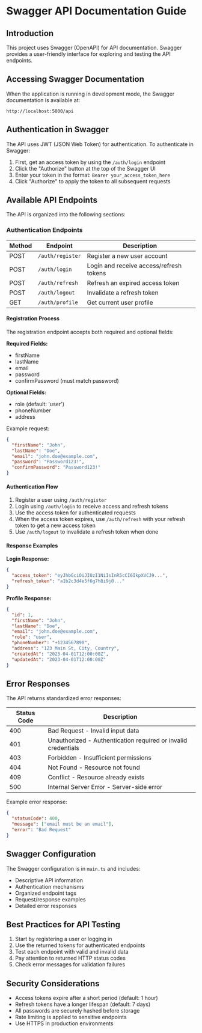 # Swagger API Documentation Guide

## Introduction

This project uses Swagger (OpenAPI) for API documentation. Swagger provides a user-friendly interface for exploring and testing the API endpoints.

## Accessing Swagger Documentation

When the application is running in development mode, the Swagger documentation is available at:

```
http://localhost:5000/api
```

## Authentication in Swagger

The API uses JWT (JSON Web Token) for authentication. To authenticate in Swagger:

1. First, get an access token by using the `/auth/login` endpoint
2. Click the "Authorize" button at the top of the Swagger UI 
3. Enter your token in the format: `Bearer your_access_token_here`
4. Click "Authorize" to apply the token to all subsequent requests

## Available API Endpoints

The API is organized into the following sections:

### Authentication Endpoints

| Method | Endpoint | Description |
|--------|----------|-------------|
| POST | `/auth/register` | Register a new user account |
| POST | `/auth/login` | Login and receive access/refresh tokens |
| POST | `/auth/refresh` | Refresh an expired access token |
| POST | `/auth/logout` | Invalidate a refresh token |
| GET | `/auth/profile` | Get current user profile |

#### Registration Process

The registration endpoint accepts both required and optional fields:

**Required Fields:**
- firstName
- lastName
- email
- password
- confirmPassword (must match password)

**Optional Fields:**
- role (default: 'user')
- phoneNumber
- address

Example request:
```json
{
  "firstName": "John",
  "lastName": "Doe",
  "email": "john.doe@example.com",
  "password": "Password123!",
  "confirmPassword": "Password123!"
}
```

#### Authentication Flow

1. Register a user using `/auth/register`
2. Login using `/auth/login` to receive access and refresh tokens
3. Use the access token for authenticated requests
4. When the access token expires, use `/auth/refresh` with your refresh token to get a new access token
5. Use `/auth/logout` to invalidate a refresh token when done

#### Response Examples

**Login Response:**
```json
{
  "access_token": "eyJhbGciOiJIUzI1NiIsInR5cCI6IkpXVCJ9...",
  "refresh_token": "a1b2c3d4e5f6g7h8i9j0..."
}
```

**Profile Response:**
```json
{
  "id": 1,
  "firstName": "John",
  "lastName": "Doe",
  "email": "john.doe@example.com",
  "role": "user",
  "phoneNumber": "+1234567890",
  "address": "123 Main St, City, Country",
  "createdAt": "2023-04-01T12:00:00Z",
  "updatedAt": "2023-04-01T12:00:00Z"
}
```

## Error Responses

The API returns standardized error responses:

| Status Code | Description |
|-------------|-------------|
| 400 | Bad Request - Invalid input data |
| 401 | Unauthorized - Authentication required or invalid credentials |
| 403 | Forbidden - Insufficient permissions |
| 404 | Not Found - Resource not found |
| 409 | Conflict - Resource already exists |
| 500 | Internal Server Error - Server-side error |

Example error response:
```json
{
  "statusCode": 400,
  "message": ["email must be an email"],
  "error": "Bad Request"
}
```

## Swagger Configuration

The Swagger configuration is in `main.ts` and includes:

- Descriptive API information
- Authentication mechanisms
- Organized endpoint tags
- Request/response examples
- Detailed error responses

## Best Practices for API Testing

1. Start by registering a user or logging in
2. Use the returned tokens for authenticated endpoints
3. Test each endpoint with valid and invalid data
4. Pay attention to returned HTTP status codes
5. Check error messages for validation failures

## Security Considerations

- Access tokens expire after a short period (default: 1 hour)
- Refresh tokens have a longer lifespan (default: 7 days)
- All passwords are securely hashed before storage
- Rate limiting is applied to sensitive endpoints
- Use HTTPS in production environments 